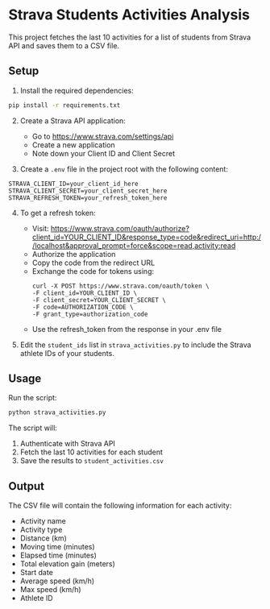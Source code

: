 # Strava Students Activities Analysis

This project fetches the last 10 activities for a list of students from Strava API and saves them to a CSV file.

## Setup

1. Install the required dependencies:
```bash
pip install -r requirements.txt
```

2. Create a Strava API application:
   - Go to https://www.strava.com/settings/api
   - Create a new application
   - Note down your Client ID and Client Secret

3. Create a `.env` file in the project root with the following content:
```
STRAVA_CLIENT_ID=your_client_id_here
STRAVA_CLIENT_SECRET=your_client_secret_here
STRAVA_REFRESH_TOKEN=your_refresh_token_here
```

4. To get a refresh token:
   - Visit: https://www.strava.com/oauth/authorize?client_id=YOUR_CLIENT_ID&response_type=code&redirect_uri=http://localhost&approval_prompt=force&scope=read,activity:read
   - Authorize the application
   - Copy the code from the redirect URL
   - Exchange the code for tokens using:
     ```
     curl -X POST https://www.strava.com/oauth/token \
     -F client_id=YOUR_CLIENT_ID \
     -F client_secret=YOUR_CLIENT_SECRET \
     -F code=AUTHORIZATION_CODE \
     -F grant_type=authorization_code
     ```
   - Use the refresh_token from the response in your .env file

5. Edit the `student_ids` list in `strava_activities.py` to include the Strava athlete IDs of your students.

## Usage

Run the script:
```bash
python strava_activities.py
```

The script will:
1. Authenticate with Strava API
2. Fetch the last 10 activities for each student
3. Save the results to `student_activities.csv`

## Output

The CSV file will contain the following information for each activity:
- Activity name
- Activity type
- Distance (km)
- Moving time (minutes)
- Elapsed time (minutes)
- Total elevation gain (meters)
- Start date
- Average speed (km/h)
- Max speed (km/h)
- Athlete ID 